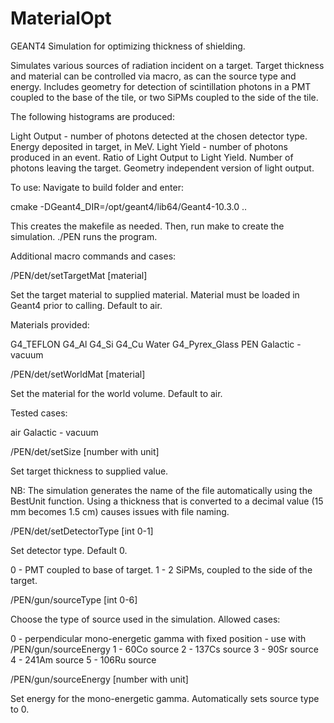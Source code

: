 # MaterialOpt
GEANT4 Simulation for optimizing thickness of shielding.

Simulates various sources of radiation incident on a target. Target thickness and material can be controlled via macro, as can the source type and energy. Includes geometry for detection of scintillation photons in a PMT coupled to the base of the tile, or two SiPMs coupled to the side of the tile.

The following histograms are produced:

Light Output - number of photons detected at the chosen detector type.
Energy deposited in target, in MeV.
Light Yield - number of photons produced in an event.
Ratio of Light Output to Light Yield.
Number of photons leaving the target. Geometry independent version of light output.

To use: Navigate to build folder and enter:

cmake -DGeant4_DIR=/opt/geant4/lib64/Geant4-10.3.0 ..

This creates the makefile as needed. Then, run make to create the simulation. ./PEN runs the program.

Additional macro commands and cases:

/PEN/det/setTargetMat [material]

Set the target material to supplied material. Material must be loaded in Geant4 prior to calling. Default to air.

Materials provided:

G4_TEFLON
G4_Al
G4_Si
G4_Cu
Water
G4_Pyrex_Glass
PEN
Galactic - vacuum

/PEN/det/setWorldMat [material]

Set the material for the world volume. Default to air.

Tested cases:

air
Galactic - vacuum

/PEN/det/setSize [number with unit]

Set target thickness to supplied value.

NB: The simulation generates the name of the file automatically using the BestUnit function. Using a thickness that is converted to a decimal value (15 mm becomes 1.5 cm) causes issues with file naming.

/PEN/det/setDetectorType [int 0-1]

Set detector type. Default 0.

  0 - PMT coupled to base of target.
  1 - 2 SiPMs, coupled to the side of the target.

/PEN/gun/sourceType [int 0-6]

Choose the type of source used in the simulation. Allowed cases:

  0 - perpendicular mono-energetic gamma with fixed position - use with /PEN/gun/sourceEnergy
  1 - 60Co source
  2 - 137Cs source
  3 - 90Sr source
	4 - 241Am source
	5 - 106Ru source

/PEN/gun/sourceEnergy [number with unit]

Set energy for the mono-energetic gamma. Automatically sets source type to 0.
